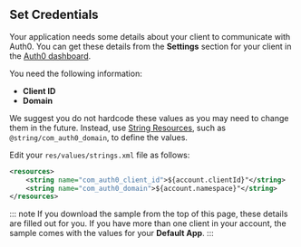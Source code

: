 ## Set Credentials

Your application needs some details about your client to communicate with Auth0. You can get these details from the **Settings** section for your client in the [Auth0 dashboard](${manage_url}/#/).

You need the following information: 

* **Client ID**
* **Domain**

We suggest you do not hardcode these values as you may need to change them in the future. Instead, use [String Resources](https://developer.android.com/guide/topics/resources/string-resource.html), such as `@string/com_auth0_domain`, to define the values. 

Edit your `res/values/strings.xml` file as follows:

```xml
<resources>
    <string name="com_auth0_client_id">${account.clientId}"</string>
    <string name="com_auth0_domain">${account.namespace}"</string>
</resources>
```

::: note
If you download the sample from the top of this page, these details are filled out for you. If you have more than one client in your account, the sample comes with the values for your **Default App**.
:::